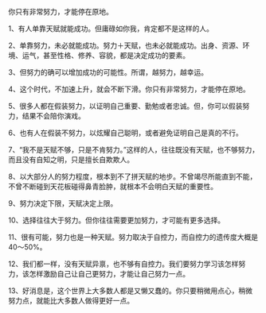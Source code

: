 你只有非常努力，才能停在原地。  
  
1、有人单靠天赋就能成功。但庸碌如你我，肯定都不是这样的人。  
  
2、单靠努力，未必就能成功。努力＋天赋，也未必就能成功。出身、资源、环境、运气，甚至性格、修养、容貌，都是决定成功的要素。  
  
3、但努力的确可以增加成功的可能性。所谓，越努力，越幸运。  
  
4、这个时代，不加速上升，就会不断下滑。你只有非常努力，才能停在原地。  
  
5、很多人都在假装努力，以证明自己重要、勤勉或者忠诚。但，你可以假装努力，结果不会陪你演戏。  
  
6、也有人在假装不努力，以炫耀自己聪明，或者避免证明自己是真的不行。  
  
7、“我不是天赋不够，只是不肯努力。”这样的人，往往既没有天赋，也不够努力，而且没有自知之明，只是擅长自欺欺人。  
  
8、以大部分人的努力程度，根本到不了拼天赋的地步。不曾竭尽所能直到不能，不曾不断碰到天花板碰得鼻青脸肿，就根本不会明白天赋的重要性。  
  
9、努力决定下限，天赋决定上限。  
  
10、选择往往大于努力。但你往往需要更加努力，才可能有更多选择。  
  
11、很有可能，努力也是一种天赋。努力取决于自控力，而自控力的遗传度大概是40～50%。  
  
12、我们都一样，没有天赋异禀，也不够有自控力。我们要努力学习该怎样努力，该怎样激励自己让自己更努力，才能让自己努力一点。  
  
13、好消息是，这个世界上大多数人都是又懒又蠢的。你只要稍微用点心，稍微努力点，就能比大多数人做得更好一点。
<!--stackedit_data:
eyJoaXN0b3J5IjpbLTEwOTI1MTg3NjhdfQ==
-->
